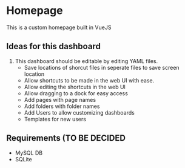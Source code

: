 # Homepage

This is a custom homepage built in VueJS

## Ideas for this dashboard
1. This dashboard should be editable by editing YAML files.
    - Save locations of shorcut files in seperate files to save screen location
    - Allow shortcuts to be made in the web UI with ease.
    - Allow editing the shortcuts in the web UI
    - Allow dragging to a dock for easy access
    - Add pages with page names
    - Add folders with folder names
    - Add Users to allow customizing dashboards
    - Templates for new users


## Requirements (TO BE DECIDED
- MySQL DB
- SQLite
